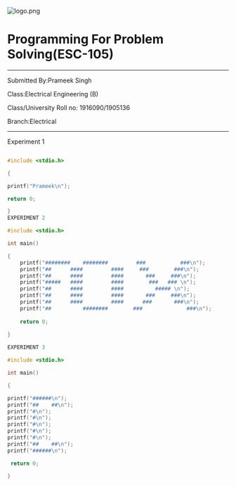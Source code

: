 ![logo.png](http://www.gndec.ac.in/sites/default/logo.png)

# Programming For Problem Solving(ESC-105)

-----

Submitted By:Prameek Singh

Class:Electrical Engineering (B)

Class/University Roll no: 1916090/1905136

Branch:Electrical

-----
Experiment 1

```C

#include <stdio.h>

{

printf("Prameek\n");

return 0;

}
EXPERIMENT 2

#include <stdio.h>

int main()

{
    printf("########    ########         ###           ###\n");
    printf("##      ####         ####     ###        ###\n");
    printf("##      ####         ####       ###     ###\n");
    printf("#####   ####         ####        ###   ### \n");
    printf("##      ####         ####          ##### \n");
    printf("##      ####         ####       ###     ###\n");
    printf("##      ####         ####      ###       ###\n");
    printf("##          ########        ###              ###\n");  
    
    return 0;
    
}

EXPERIMENT 3

#include <stdio.h>

int main()

{

printf("######\n");
printf("##    ##\n");
printf("#\n");
printf("#\n");
printf("#\n");
printf("#\n");
printf("#\n");
printf("##    ##\n");
printf("######\n");

 return 0;
 
}


